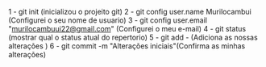1 - git init (inicializou o projeito git)
2 - git config user.name Murilocambui (Configurei o seu nome de usuario)
3 - git config user.email "murilocambuui22@gmail.com" (Configurei o meu e-mail)
4 - git status (mostrar qual o status atual do repertorio)
5 - git add - (Adiciona as nossas alterações )
6 - git commit -m "Alterações iniciais"(Confirma as minhas alterações)
